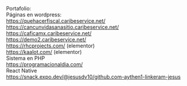 Portafolio:<br>
Páginas en wordpress:<br>
https://quehacerfiscal.caribeservice.net/<br>
https://cancunvidasanasitio.caribeservice.net/<br>
https://caficamx.caribeservice.net/<br>
https://demo2.caribeservice.net/<br>
https://rhcprojects.com/ (elementor)<br>
https://kaalot.com/ (elementor)<br>
Sistema en PHP<br>
https://programacionaldia.com/<br>
React Native<br>
https://snack.expo.dev/@jesusdv10/github.com-aythen1-linkeram-jesus<br>
